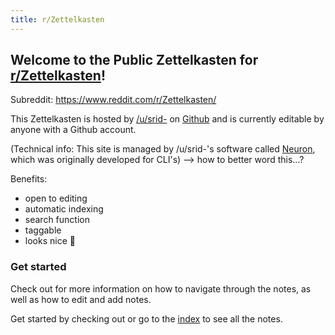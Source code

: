 ```yaml
---
title: r/Zettelkasten
---
```


## Welcome to the Public Zettelkasten for [r/Zettelkasten](https://reddit.com/r/Zettelkasten/)!

Subreddit: <https://www.reddit.com/r/Zettelkasten/>

This Zettelkasten is hosted by [/u/srid-](https://www.reddit.com/user/srid-/) on [Github](https://github.com/srid/reddit.zettel.page) and is currently editable by anyone with a Github account. 

(Technical info: This site is managed by /u/srid-'s software called [Neuron](https://neuron.zettel.page/), which was originally developed for CLI's) --> how to better word this...?

Benefits:
* open to editing
* automatic indexing
* search function
* taggable
* looks nice 🙂

### Get started

Check out <how-to-use> for more information on how to navigate through the notes, as well as how to edit and add notes.

Get started by checking out <zettelkasten> or go to the [index](https://reddit.zettel.page/z-index.html) to see all the notes.
